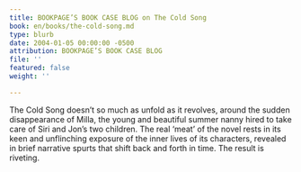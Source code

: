 ```yaml
---
title: BOOKPAGE’S BOOK CASE BLOG on The Cold Song
book: en/books/the-cold-song.md
type: blurb
date: 2004-01-05 00:00:00 -0500
attribution: BOOKPAGE’S BOOK CASE BLOG
file: ''
featured: false
weight: ''

---
```

The Cold Song doesn’t so much as unfold as it revolves, around the sudden disappearance of Milla, the young and beautiful summer nanny hired to take care of Siri and Jon’s two children. The real ‘meat’ of the novel rests in its keen and unflinching exposure of the inner lives of its characters, revealed in brief narrative spurts that shift back and forth in time. The result is riveting.